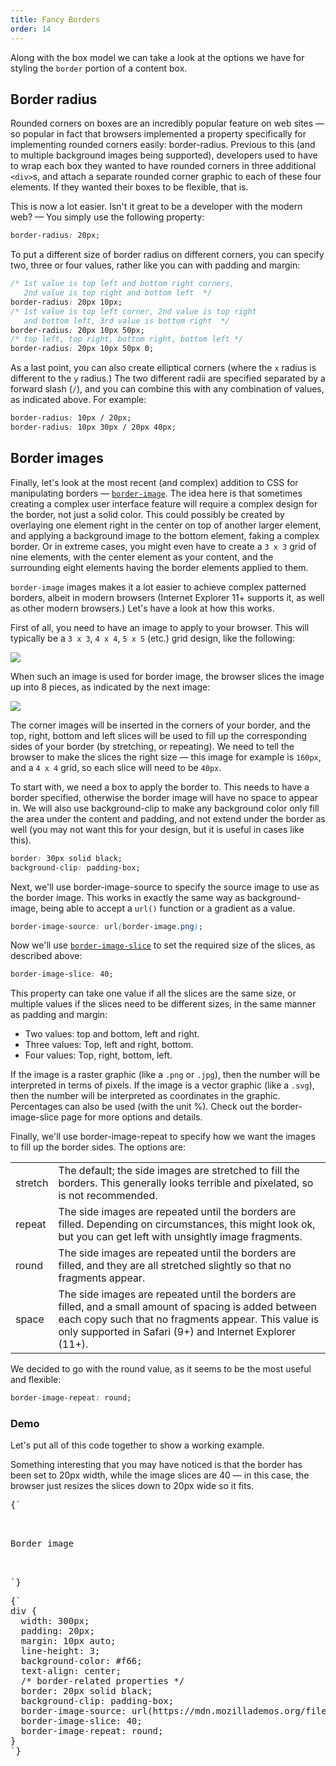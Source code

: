 ```yaml
---
title: Fancy Borders
order: 14
---
```


Along with the box model we can take a look at the options we have for styling
the `border` portion of a content box.

## Border radius

Rounded corners on boxes are an incredibly popular feature on web sites — so
popular in fact that browsers implemented a property specifically for
implementing rounded corners easily: border-radius. Previous to this (and to
multiple background images being supported), developers used to have to wrap
each box they wanted to have rounded corners in three additional `<div>`s, and
attach a separate rounded corner graphic to each of these four elements. If they
wanted their boxes to be flexible, that is.

This is now a lot easier. Isn't it great to be a developer with the modern web?
— You simply use the following property:

```css
border-radius: 20px;
```

To put a different size of border radius on different corners, you can specify
two, three or four values, rather like you can with padding and margin:

```css
/* 1st value is top left and bottom right corners,
   2nd value is top right and bottom left  */
border-radius: 20px 10px;
/* 1st value is top left corner, 2nd value is top right
   and bottom left, 3rd value is bottom right  */
border-radius: 20px 10px 50px;
/* top left, top right, bottom right, bottom left */
border-radius: 20px 10px 50px 0;
```

As a last point, you can also create elliptical corners (where the `x` radius is
different to the `y` radius.) The two different radii are specified separated by
a forward slash (`/`), and you can combine this with any combination of values,
as indicated above. For example:

```css
border-radius: 10px / 20px;
border-radius: 10px 30px / 20px 40px;
```

## Border images

Finally, let's look at the most recent (and complex) addition to CSS for
manipulating borders —
[`border-image`](https://developer.mozilla.org/en-US/docs/Web/CSS/border-image).
The idea here is that sometimes creating a complex user interface feature will
require a complex design for the border, not just a solid color. This could
possibly be created by overlaying one element right in the center on top of
another larger element, and applying a background image to the bottom element,
faking a complex border. Or in extreme cases, you might even have to create a
`3 x 3` grid of nine elements, with the center element as your content, and the
surrounding eight elements having the border elements applied to them.

`border-image` images makes it a lot easier to achieve complex patterned
borders, albeit in modern browsers (Internet Explorer 11+ supports it, as well
as other modern browsers.) Let's have a look at how this works.

First of all, you need to have an image to apply to your browser. This will
typically be a `3 x 3`, `4 x 4`, `5 x 5` (etc.) grid design, like the following:

![](https://mdn.mozillademos.org/files/13060/border-image.png)

When such an image is used for border image, the browser slices the image up
into 8 pieces, as indicated by the next image:

![](https://mdn.mozillademos.org/files/13062/border-slices.png)

The corner images will be inserted in the corners of your border, and the top,
right, bottom and left slices will be used to fill up the corresponding sides of
your border (by stretching, or repeating). We need to tell the browser to make
the slices the right size — this image for example is `160px`, and a `4 x 4`
grid, so each slice will need to be `40px`.

To start with, we need a box to apply the border to. This needs to have a border
specified, otherwise the border image will have no space to appear in. We will
also use background-clip to make any background color only fill the area under
the content and padding, and not extend under the border as well (you may not
want this for your design, but it is useful in cases like this).

```css
border: 30px solid black;
background-clip: padding-box;
```

Next, we'll use border-image-source to specify the source image to use as the
border image. This works in exactly the same way as background-image, being able
to accept a `url()` function or a gradient as a value.

```css
border-image-source: url(border-image.png);
```

Now we'll use
[`border-image-slice`](https://developer.mozilla.org/en-US/docs/Web/CSS/border-image-slice)
to set the required size of the slices, as described above:

```css
border-image-slice: 40;
```

This property can take one value if all the slices are the same size, or
multiple values if the slices need to be different sizes, in the same manner as
padding and margin:

- Two values: top and bottom, left and right.
- Three values: Top, left and right, bottom.
- Four values: Top, right, bottom, left.

If the image is a raster graphic (like a `.png` or `.jpg`), then the number will
be interpreted in terms of pixels. If the image is a vector graphic (like a
`.svg`), then the number will be interpreted as coordinates in the graphic.
Percentages can also be used (with the unit %). Check out the border-image-slice
page for more options and details.

Finally, we'll use border-image-repeat to specify how we want the images to fill
up the border sides. The options are:

|         |                                                                                                                                                                                                                             |
| ------- | --------------------------------------------------------------------------------------------------------------------------------------------------------------------------------------------------------------------------- |
| stretch | The default; the side images are stretched to fill the borders. This generally looks terrible and pixelated, so is not recommended.                                                                                        |
| repeat  | The side images are repeated until the borders are filled. Depending on circumstances, this might look ok, but you can get left with unsightly image fragments.                                                             |
| round   | The side images are repeated until the borders are filled, and they are all stretched slightly so that no fragments appear.                                                                                                 |
| space   | The side images are repeated until the borders are filled, and a small amount of spacing is added between each copy such that no fragments appear. This value is only supported in Safari (9+) and Internet Explorer (11+). |

We decided to go with the round value, as it seems to be the most useful and
flexible:

```css
border-image-repeat: round;
```

### Demo

<CodePen>

Let's put all of this code together to show a working example.

Something interesting that you may have noticed is that the border has been set
to 20px width, while the image slices are 40 — in this case, the browser just
resizes the slices down to 20px wide so it fits.

<pre data-lang='html'>
{`
<div>
  <p>Border image</p>
</div>
`}
</pre>

<pre data-lang='css'>
{`
div {
  width: 300px;
  padding: 20px;
  margin: 10px auto;
  line-height: 3;
  background-color: #f66;
  text-align: center;
  /* border-related properties */
  border: 20px solid black;
  background-clip: padding-box;
  border-image-source: url(https://mdn.mozillademos.org/files/13060/border-image.png);
  border-image-slice: 40;
  border-image-repeat: round;
}
`}
</pre>

</CodePen>
